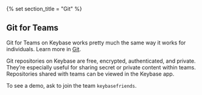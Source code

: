 {% set section_title = "Git" %}
## Git for Teams
Git for Teams on Keybase works pretty much the same way it works for individuals. Learn more in [Git](/git).

Git repositories on Keybase are free, encrypted, authenticated, and private. They’re especially useful for sharing secret or private content within teams. Repositories shared with teams can be viewed in the Keybase app. 

To see a demo, ask to join the team `keybasefriends`.


